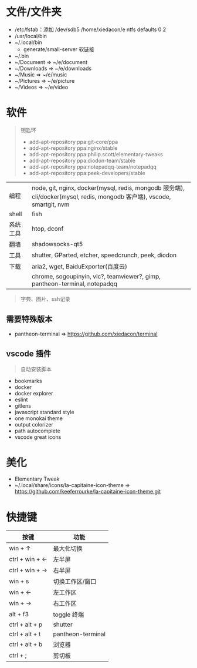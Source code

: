 # 文件/文件夹

* /etc/fstab：添加 /dev/sdb5 /home/xiedacon/e ntfs defaults 0 2
* /usr/local/bin
* ~/.local/bin
  * generate/small-server 软链接
* ~/.bin
* ~/Document => ~/e/document
* ~/Downloads => ~/e/downloads
* ~/Music => ~/e/music
* ~/Pictures => ~/e/picture
* ~/Videos => ~/e/video

# 软件

> 钥匙环
>
> * add-apt-repository ppa:git-core/ppa 
> * add-apt-repository ppa:nginx/stable 
> * add-apt-repository ppa:philip.scott/elementary-tweaks
> * add-apt-repository ppa:diodon-team/stable
> * add-apt-repository ppa:notepadqq-team/notepadqq
> * add-apt-repository ppa:peek-developers/stable

|||
|--|--|
|编程|node, git, nginx, docker(mysql, redis, mongodb 服务端), cli/docker(mysql, redis, mongodb 客户端), vscode, smartgit, nvm|
|shell|fish|
|系统工具|htop, dconf|
|翻墙|shadowsocks-qt5|
|工具|shutter, GParted, etcher, speedcrunch, peek, diodon|
|下载|aria2, wget, BaiduExporter(百度云)|
||chrome, sogoupinyin, vlc?, teamviewer?, gimp, pantheon-terminal, notepadqq|

> 字典、图片、ssh记录

## 需要特殊版本

* pantheon-terminal => https://github.com/xiedacon/terminal

## vscode 插件

> 自动安装脚本

* bookmarks
* docker
* docker explorer
* eslint
* gitlens
* javascript standard style
* one monokai theme
* output colorizer
* path autocomplete
* vscode great icons

# 美化

* Elementary Tweak
* ~/.local/share/icons/la-capitaine-icon-theme => https://github.com/keeferrourke/la-capitaine-icon-theme.git

# 快捷键

|按键|功能|
|--|--|
|win + ↑|最大化切换|
|ctrl + win + ←|左半屏|
|ctrl + win + →|右半屏|
|win + s|切换工作区/窗口|
|win + ←|左工作区|
|win + →|右工作区|
|alt + f3|toggle 终端|
|ctrl + alt + p|shutter|
|ctrl + alt + t|pantheon-terminal|
|ctrl + alt + b|浏览器|
|ctrl + ;|剪切板|
